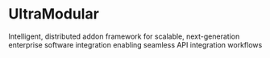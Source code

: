 # UltraModular
Intelligent, distributed addon framework for scalable, next-generation enterprise software integration enabling seamless API integration workflows
